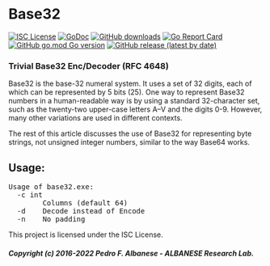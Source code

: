 # Base32
[![ISC License](http://img.shields.io/badge/license-ISC-blue.svg)](https://github.com/pedroalbanese/base32/blob/master/LICENSE.md) 
[![GoDoc](https://godoc.org/github.com/pedroalbanese/base32?status.png)](http://godoc.org/github.com/pedroalbanese/base32)
[![GitHub downloads](https://img.shields.io/github/downloads/pedroalbanese/base32/total.svg?logo=github&logoColor=white)](https://github.com/pedroalbanese/base32/releases)
[![Go Report Card](https://goreportcard.com/badge/github.com/pedroalbanese/base32)](https://goreportcard.com/report/github.com/pedroalbanese/base32)
[![GitHub go.mod Go version](https://img.shields.io/github/go-mod/go-version/pedroalbanese/base32)](https://golang.org)
[![GitHub release (latest by date)](https://img.shields.io/github/v/release/pedroalbanese/base32)](https://github.com/pedroalbanese/base32/releases)
### Trivial Base32 Enc/Decoder (RFC 4648)
Base32 is the base-32 numeral system. It uses a set of 32 digits, each of which can be represented by 5 bits (25). One way to represent Base32 numbers in a human-readable way is by using a standard 32-character set, such as the twenty-two upper-case letters A–V and the digits 0-9. However, many other variations are used in different contexts.

The rest of this article discusses the use of Base32 for representing byte strings, not unsigned integer numbers, similar to the way Base64 works. 

## Usage:
<pre>Usage of base32.exe:
  -c int
        Columns (default 64)
  -d    Decode instead of Encode
  -n    No padding
</pre>

This project is licensed under the ISC License.

##### Copyright (c) 2016-2022 Pedro F. Albanese - ALBANESE Research Lab.
